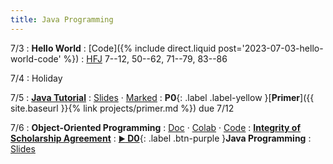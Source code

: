 ```yaml
---
title: Java Programming
---
```


7/3
: **Hello World**
  : [Code]({% include direct.liquid post='2023-07-03-hello-world-code' %})
: [HFJ](https://www.rcsdk12.org/cms/lib/NY01001156/Centricity/Domain/4951/Head_First_Java_Second_Edition.pdf) 7--12, 50--62, 71--79, 83--86

7/4
: Holiday

7/5
: [**Java Tutorial**](https://cse12x.github.io/java-tutorial/)
  : [Slides](https://drive.google.com/file/d/1Zk7BsmyKp63h8yno3B_jOZm2uOZ8Jkll/view?usp=drive_link) &middot;
    [Marked](https://drive.google.com/file/d/1lno4sLWeX5iY6MwcfZWbUUCJlUNHKeGF/view?usp=drive_link)
: **P0**{: .label .label-yellow }[**Primer**]({{ site.baseurl }}{% link projects/primer.md %}) due 7/12

7/6
: **Object-Oriented Programming**
  : [Doc](https://docs.google.com/document/d/1yOXP0dJjdzCJFmHtAdWJ-eSVj-9zGNurH8xoW1afXGY/edit?usp=sharing) &middot;
    [Colab](https://colab.research.google.com/drive/1_-UR_advg-9J4o1WwWBvawPfFv0ZEdpm?usp=sharing) &middot;
    [Code](https://gist.github.com/kevinlin1/2995a18e43d288c11b43cfd26a47fc0c)
: [**Integrity of Scholarship Agreement**](https://docs.google.com/forms/d/e/1FAIpQLSdsXF3h_G5HLwUKge20nzLCH4ovmzvax7qDOYb2GXAUi2_Kog/viewform?usp=sf_link)
: [**<small>▶</small> D0**](https://ucsd.zoom.us/rec/share/ZkL8Q6SRZOE6c5eZrnstrObGTDD2zlvXNn8I95Q6hOU_wPYybexkJWQyrPuvKaQd.ZBwE3s_qsCb8zeqN){: .label .btn-purple }**Java Programming**
  : [Slides](https://docs.google.com/presentation/d/1Ezj_ZEM9SoCoPG83zonKhcPNaWauP-Yvl07qxgkZL6U/edit?usp=drive_link)
